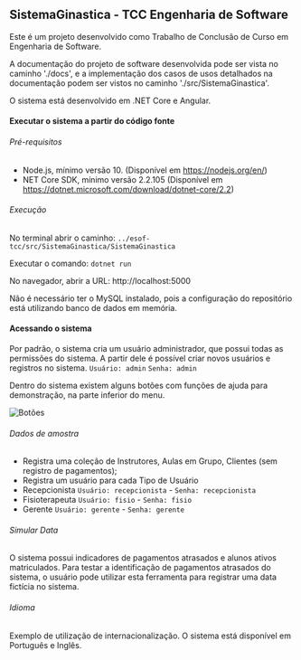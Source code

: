 ## SistemaGinastica - TCC Engenharia de Software

Este é um projeto desenvolvido como Trabalho de Conclusão de Curso em Engenharia de Software.

A documentação do projeto de software desenvolvida pode ser vista no caminho './docs', e a implementação dos casos de usos detalhados na documentação podem ser vistos no caminho './src/SistemaGinastica'.

O sistema está desenvolvido em .NET Core e Angular.

#### Executar o sistema a partir do código fonte

###### Pré-requisitos
- Node.js, mínimo versão 10. (Disponível em https://nodejs.org/en/)
- NET Core SDK, mínimo versão 2.2.105 (Disponível em https://dotnet.microsoft.com/download/dotnet-core/2.2)

###### Execução
No terminal abrir o caminho:
```../esof-tcc/src/SistemaGinastica/SistemaGinastica ```

Executar o comando:
```dotnet run ```

No navegador, abrir a URL:
http://localhost:5000

Não é necessário ter o MySQL instalado, pois a configuração do repositório está utilizando banco de dados em memória.

#### Acessando o sistema

Por padrão, o sistema cria um usuário administrador, que possui todas as permissões do sistema. A partir dele é possível criar novos usuários e registros no sistema.
`Usuário: admin`
`Senha: admin`

Dentro do sistema existem alguns botões com funções de ajuda para demonstração, na parte inferior do menu.

![Botões](https://raw.githubusercontent.com/will-steffen/esof-tcc/master/docs/interface/test-buttons.png)

###### Dados de amostra
- Registra uma coleção de Instrutores, Aulas em Grupo, Clientes (sem registro de pagamentos);
- Registra um usuário para cada Tipo de Usuário
 - Recepcionista `Usuário: recepcionista` - `Senha: recepcionista`
 - Fisioterapeuta `Usuário: fisio` - `Senha: fisio`
 - Gerente `Usuário: gerente` - `Senha: gerente`

###### Simular Data
O sistema possui indicadores de pagamentos atrasados e alunos ativos matriculados. Para testar a identificação de pagamentos atrasados do sistema, o usuário pode utilizar esta ferramenta para registrar uma data fictícia no sistema.

###### Idioma
Exemplo de utilização de internacionalização. O sistema está disponível  em Português e Inglês.
